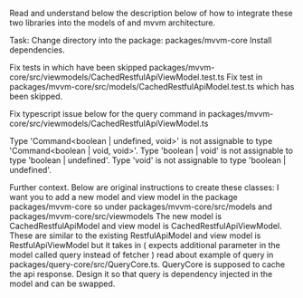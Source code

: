Read and understand below the description below of how to integrate these two libraries into the models of and mvvm architecture.

Task:
Change directory into the package: packages/mvvm-core
Install dependencies.

Fix tests in which have been skipped
packages/mvvm-core/src/viewmodels/CachedRestfulApiViewModel.test.ts
Fix test in packages/mvvm-core/src/models/CachedRestfulApiModel.test.ts which has been skipped.

Fix typescript issue below for the query command in packages/mvvm-core/src/viewmodels/CachedRestfulApiViewModel.ts

Type 'Command<boolean | undefined, void>' is not assignable to type 'Command<boolean | void, void>'.
Type 'boolean | void' is not assignable to type 'boolean | undefined'.
Type 'void' is not assignable to type 'boolean | undefined'.

Further context. Below are original instructions to create these classes:
I want you to add a new model and view model in the package
packages/mvvm-core
so under packages/mvvm-core/src/models
and packages/mvvm-core/src/viewmodels
The new model is CachedRestfulApiModel and view model is CachedRestfulApiViewModel.
These are similar to the existing RestfulApiModel and view model is RestfulApiViewModel
but it takes in ( expects additional parameter in the model called query instead of fetcher )
read about example of query in packages/query-core/src/QueryCore.ts.
QueryCore is supposed to cache the api response.
Design it so that query is dependency injected in the model and can be swapped.
